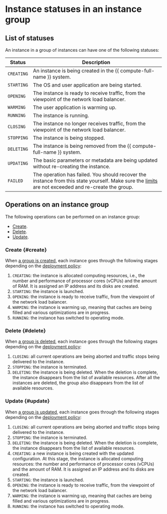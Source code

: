 # Instance statuses in an instance group

## List of statuses

An instance in a group of instances can have one of the following statuses:

| Status | Description |
| ----- | ----- |
| `CREATING` | An instance is being created in the {{ compute-full-name }} system. |
| `STARTING` | The OS and user application are being started. |
| `OPENING` | The instance is ready to receive traffic, from the viewpoint of the network load balancer. |
| `WARMING` | The user application is warming up. |
| `RUNNING` | The instance is running. |
| `CLOSING` | The instance no longer receives traffic, from the viewpoint of the network load balancer. |
| `STOPPING` | The instance is being stopped. |
| `DELETING` | The instance is being removed from the {{ compute-full-name }} system. |
| `UPDATING` | The basic parameters or metadata are being updated without re-creating the instance. |
| `FAILED` | The operation has failed. You should recover the instance from this state yourself. Make sure the [limits](../limits.md) are not exceeded and re-create the group. |

## Operations on an instance group

The following operations can be performed on an instance group:

- [Create](#create).
- [Delete](#delete).
- [Update](#update).

### Create {#create}

When [a group is created](../../operations/instance-groups/create-fixed-group.md), each instance goes through the following stages depending on the [deployment policy](policies.md#deploy-policy):

1. `CREATING`: the instance is allocated computing resources, i.e., the number and performance of processor cores (vCPUs) and the amount of RAM. It is assigned an IP address and its disks are created.
1. `STARTING`: the instance is launched.
1. `OPENING`: the instance is ready to receive traffic, from the viewpoint of the network load balancer.
1. `WARMING`: the instance is warming up, meaning that caches are being filled and various optimizations are in progress.
1. `RUNNING`: the instance has switched to operating mode.

### Delete {#delete}

When [a group is deleted](../../operations/instance-groups/delete.md), each instance goes through the following stages depending on the [deployment policy](policies.md#deploy-policy):

1. `CLOSING`: all current operations are being aborted and traffic stops being delivered to the instance.
1. `STOPPING`: the instance is terminated.
1. `DELETING`: the instance is being deleted. When the deletion is complete, the instance disappears from the list of available resources. After all the instances are deleted, the group also disappears from the list of available resources.

### Update {#update}

When [a group is updated](../../operations/instance-groups/update.md), each instance goes through the following stages depending on the [deployment policy](policies.md#deploy-policy):

1. `CLOSING`: all current operations are being aborted and traffic stops being delivered to the instance.
1. `STOPPING`: the instance is terminated.
1. `DELETING`: the instance is being deleted. When the deletion is complete, the instance disappears from the list of available resources.
1. `CREATING`: a new instance is being created with the updated configuration. At this stage, the instance is allocated computing resources: the number and performance of processor cores (vCPUs) and the amount of RAM. It is assigned an IP address and its disks are created.
1. `STARTING`: the instance is launched.
1. `OPENING`: the instance is ready to receive traffic, from the viewpoint of the network load balancer.
1. `WARMING`: the instance is warming up, meaning that caches are being filled and various optimizations are in progress.
1. `RUNNING`: the instance has switched to operating mode.

